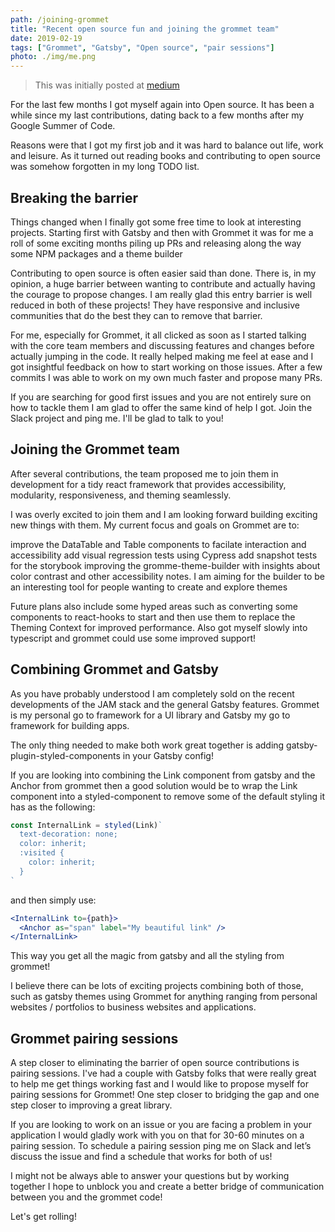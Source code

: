 ```yaml
---
path: /joining-grommet
title: "Recent open source fun and joining the grommet team"
date: 2019-02-19
tags: ["Grommet", "Gatsby", "Open source", "pair sessions"]
photo: ./img/me.png
---
```


> This was initially posted at [medium](https://medium.com/grommet-io/recent-open-source-fun-and-joining-the-grommet-team-341f6592d36c)

For the last few months I got myself again into Open source. It has been a while since my last contributions, dating back to a few months after my Google Summer of Code.

Reasons were that I got my first job and it was hard to balance out life, work
and leisure. As it turned out reading books and contributing to open source was
somehow forgotten in my long TODO list.

## Breaking the barrier

Things changed when I finally got some free time to look at interesting projects.
Starting first with Gatsby and then with Grommet it was for me a roll of some exciting months piling up PRs and releasing along the way some NPM packages and a theme builder

Contributing to open source is often easier said than done. There is, in my opinion, a huge barrier between wanting to contribute and actually having the courage to propose changes. I am really glad this entry barrier is well reduced in both of these projects! They have responsive and inclusive communities that do the best they can to remove that barrier.

For me, especially for Grommet, it all clicked as soon as I started talking with the core team members and discussing features and changes before actually jumping in the code. It really helped making me feel at ease and I got insightful feedback on how to start working on those issues. After a few commits I was able to work on my own much faster and propose many PRs.

If you are searching for good first issues and you are not entirely sure on how to tackle them I am glad to offer the same kind of help I got. Join the Slack project and ping me. I'll be glad to talk to you!

## Joining the Grommet team

After several contributions, the team proposed me to join them in development for a tidy react framework that provides accessibility, modularity, responsiveness, and theming seamlessly.

I was overly excited to join them and I am looking forward building exciting new things with them. My current focus and goals on Grommet are to:

improve the DataTable and Table components to facilate interaction and accessibility
add visual regression tests using Cypress
add snapshot tests for the storybook
improving the gromme-theme-builder with insights about color contrast and other accessibility notes. I am aiming for the builder to be an interesting tool for people wanting to create and explore themes

Future plans also include some hyped areas such as converting some components to react-hooks to start and then use them to replace the Theming Context for improved
performance. Also got myself slowly into typescript and grommet could use some improved support!

## Combining Grommet and Gatsby

As you have probably understood I am completely sold on the recent developments of the JAM stack and the general Gatsby features. Grommet is my personal go to framework for a UI library and Gatsby my go to framework for building apps.

The only thing needed to make both work great together is adding gatsby-plugin-styled-components in your Gatsby config!

If you are looking into combining the Link component from gatsby and the Anchor from grommet then a good solution would be to wrap the Link component into a styled-component to remove some of the default styling it has as the following:

```jsx
const InternalLink = styled(Link)`
  text-decoration: none;
  color: inherit;
  :visited {
    color: inherit;
  }
`
```

and then simply use:

```jsx
<InternalLink to={path}>
  <Anchor as="span" label="My beautiful link" />
</InternalLink>
```

This way you get all the magic from gatsby and all the styling from grommet!

I believe there can be lots of exciting projects combining both of those, such as
gatsby themes using Grommet for anything ranging from personal websites / portfolios to business websites and applications.

## Grommet pairing sessions

A step closer to eliminating the barrier of open source contributions is
pairing sessions. I've had a couple with Gatsby folks that were really great to help me get things working fast and I would like to propose myself for pairing sessions for Grommet! One step closer to bridging the gap and one step closer to improving a great library.

If you are looking to work on an issue or you are facing a problem in your application I would gladly work with you on that for 30-60 minutes on a pairing
session. To schedule a pairing session ping me on Slack and let’s discuss the issue and find a schedule that works for both of us!

I might not be always able to answer your questions but by working together I hope to unblock you and create a better bridge of communication between you and the grommet code!

Let's get rolling!
